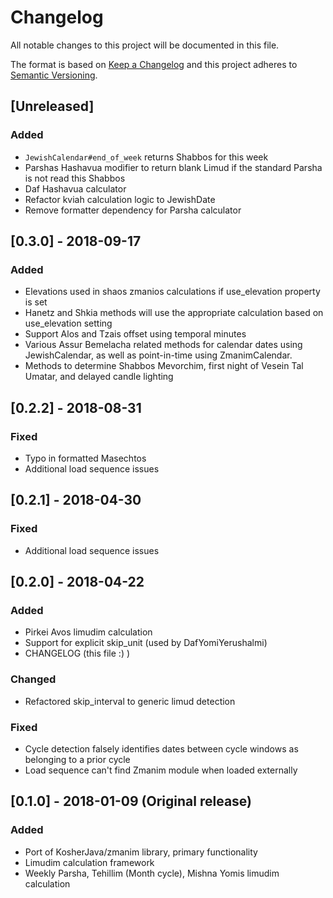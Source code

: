 # Changelog
All notable changes to this project will be documented in this file.

The format is based on [Keep a Changelog](http://keepachangelog.com/en/1.0.0/)
and this project adheres to [Semantic Versioning](http://semver.org/spec/v2.0.0.html).

## [Unreleased]
### Added
- `JewishCalendar#end_of_week` returns Shabbos for this week
- Parshas Hashavua modifier to return blank Limud if the standard Parsha is not read this Shabbos
- Daf Hashavua calculator
- Refactor kviah calculation logic to JewishDate
- Remove formatter dependency for Parsha calculator

## [0.3.0] - 2018-09-17
### Added
- Elevations used in shaos zmanios calculations if use_elevation property is set
- Hanetz and Shkia methods will use the appropriate calculation based on use_elevation setting
- Support Alos and Tzais offset using temporal minutes
- Various Assur Bemelacha related methods for calendar dates using JewishCalendar, 
  as well as point-in-time using ZmanimCalendar.
- Methods to determine Shabbos Mevorchim, first night of Vesein Tal Umatar,
  and delayed candle lighting

## [0.2.2] - 2018-08-31
### Fixed
- Typo in formatted Masechtos
- Additional load sequence issues

## [0.2.1] - 2018-04-30
### Fixed
- Additional load sequence issues 

## [0.2.0] - 2018-04-22
### Added
- Pirkei Avos limudim calculation
- Support for explicit skip_unit (used by DafYomiYerushalmi)
- CHANGELOG (this file :) )
### Changed
- Refactored skip_interval to generic limud detection
### Fixed
- Cycle detection falsely identifies dates between cycle windows as belonging to a prior cycle
- Load sequence can't find Zmanim module when loaded externally

## [0.1.0] - 2018-01-09 (Original release)
### Added
- Port of KosherJava/zmanim library, primary functionality
- Limudim calculation framework
- Weekly Parsha, Tehillim (Month cycle), Mishna Yomis limudim calculation
